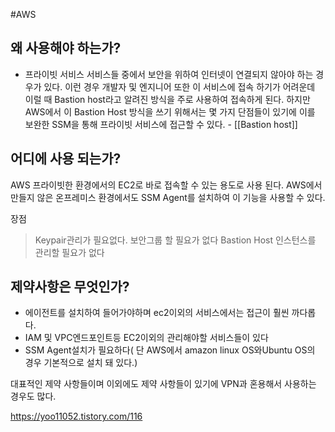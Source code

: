 #AWS 

## 왜 사용해야 하는가?
- 프라이빗 서비스
서비스들 중에서 보안을 위하여 인터넷이 연결되지 않아야 하는 경우가 있다. 이런 경우 개발자 및 엔지니어 또한 이 서비스에 접속 하기가 어려운데 이럴 때 Bastion host라고 알려진 방식을 주로 사용하여 접속하게 된다. 하지만 AWS에서 이 Bastion Host 방식을 쓰기 위해서는 몇 가지 단점들이 있기에 이를 보완한 SSM을 통해 프라이빗 서비스에 접근할 수 있다.
\- [[Bastion host]] 


  

## 어디에 사용 되는가?
AWS  프라이빗한 환경에서의 EC2로 바로 접속할 수 있는 용도로 사용 된다.
AWS에서 만들지 않은 온프레미스 환경에서도 SSM Agent를 설치하여 이 기능을 사용할 수 있다.

장점
  >Keypair관리가 필요없다.
  >보안그룹 할 필요가 없다
  >Bastion Host 인스턴스를 관리할 필요가 없다
  



## 제약사항은 무엇인가?
- 에이전트를 설치하여 들어가야하며 ec2이외의 서비스에서는 접근이 훨씬 까다롭다.
- IAM 및 VPC엔드포인트등 EC2이외의 관리해야할 서비스들이 있다
- SSM Agent설치가 필요하다( 단 AWS에서 amazon linux OS와Ubuntu OS의 경우 기본적으로 설치 돼 있다.)

대표적인 제약 사항들이며 이외에도 제약 사항들이 있기에 VPN과 혼용해서 사용하는 경우도 많다.


https://yoo11052.tistory.com/116
